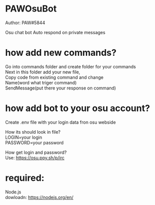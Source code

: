 # PAWOsuBot
 Author: PAW#5844

Osu chat bot
Auto respond on private messages

# how add new commands?
 Go into commands folder and create folder for your commands<br />
 Next in this folder add your new file,<br />
 Copy code from existing command and change<br />
 Name(word what triger command)<br />
 SendMessage(put there your response on command)<br />

# how add bot to your osu account?
 Create .env file with your login data fron osu webside<br />
 
 How its should look in file?<br />
 LOGIN=your login <br />
 PASSWORD=your password <br />

 How get login and password?<br />
 Use: https://osu.ppy.sh/p/irc

# required:
 Node.js <br />
 dowloadn: https://nodejs.org/en/
